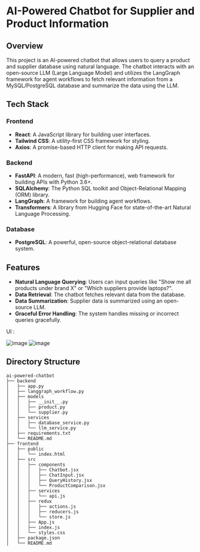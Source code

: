 # AI-Powered Chatbot for Supplier and Product Information

## Overview

This project is an AI-powered chatbot that allows users to query a product and supplier database using natural language. The chatbot interacts with an open-source LLM (Large Language Model) and utilizes the LangGraph framework for agent workflows to fetch relevant information from a MySQL/PostgreSQL database and summarize the data using the LLM.

## Tech Stack

### Frontend
- **React**: A JavaScript library for building user interfaces.
- **Tailwind CSS**: A utility-first CSS framework for styling.
- **Axios**: A promise-based HTTP client for making API requests.

### Backend
- **FastAPI**: A modern, fast (high-performance), web framework for building APIs with Python 3.6+.
- **SQLAlchemy**: The Python SQL toolkit and Object-Relational Mapping (ORM) library.
- **LangGraph**: A framework for building agent workflows.
- **Transformers**: A library from Hugging Face for state-of-the-art Natural Language Processing.

### Database
- **PostgreSQL**: A powerful, open-source object-relational database system.

## Features

- **Natural Language Querying**: Users can input queries like "Show me all products under brand X" or "Which suppliers provide laptops?".
- **Data Retrieval**: The chatbot fetches relevant data from the database.
- **Data Summarization**: Supplier data is summarized using an open-source LLM.
- **Graceful Error Handling**: The system handles missing or incorrect queries gracefully.


UI :

![image](https://github.com/user-attachments/assets/a2aa0156-95f7-46b6-a704-fce0382e9b4f)
![image](https://github.com/user-attachments/assets/ec923995-a435-4f9e-b322-5113905717b0)


## Directory Structure ##

```filetree
ai-powered-chatbot
├── backend
│   ├── app.py
│   ├── langgraph_workflow.py
│   ├── models
│   │   ├── __init__.py
│   │   ├── product.py
│   │   └── supplier.py
│   ├── services
│   │   ├── database_service.py
│   │   └── llm_service.py
│   ├── requirements.txt
│   └── README.md
├── frontend
│   ├── public
│   │   └── index.html
│   ├── src
│   │   ├── components
│   │   │   ├── Chatbot.jsx
│   │   │   ├── ChatInput.jsx
│   │   │   ├── QueryHistory.jsx
│   │   │   └── ProductComparison.jsx
│   │   ├── services
│   │   │   └── api.js
│   │   ├── redux
│   │   │   ├── actions.js
│   │   │   ├── reducers.js
│   │   │   └── store.js
│   │   ├── App.js
│   │   ├── index.js
│   │   └── styles.css
│   ├── package.json
│   └── README.md
